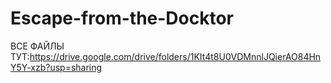 # Escape-from-the-Docktor
ВСЕ ФАЙЛЫ ТУТ:https://drive.google.com/drive/folders/1KIt4t8U0VDMnnlJQierAO84HnY5Y-xzb?usp=sharing
